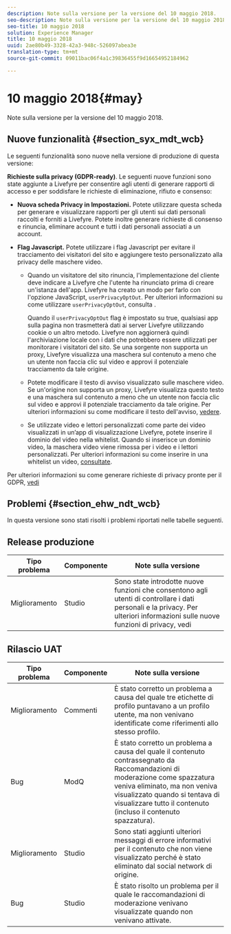 ```yaml
---
description: Note sulla versione per la versione del 10 maggio 2018.
seo-description: Note sulla versione per la versione del 10 maggio 2018.
seo-title: 10 maggio 2018
solution: Experience Manager
title: 10 maggio 2018
uuid: 2ae80b49-3328-42a3-948c-526097abea3e
translation-type: tm+mt
source-git-commit: 09011bac06f4a1c39836455f9d16654952184962

---
```



# 10 maggio 2018{#may}

Note sulla versione per la versione del 10 maggio 2018.

## Nuove funzionalità {#section_syx_mdt_wcb}

Le seguenti funzionalità sono nuove nella versione di produzione di questa versione:

**Richieste sulla privacy (GDPR-ready)**. Le seguenti nuove funzioni sono state aggiunte a Livefyre per consentire agli utenti di generare rapporti di accesso e per soddisfare le richieste di eliminazione, rifiuto e consenso:

* **Nuova scheda Privacy in Impostazioni.** Potete utilizzare questa scheda per generare e visualizzare rapporti per gli utenti sui dati personali raccolti e forniti a Livefyre. Potete inoltre generare richieste di consenso e rinuncia, eliminare account e tutti i dati personali associati a un account.
* **Flag Javascript.** Potete utilizzare i flag Javascript per evitare il tracciamento dei visitatori del sito e aggiungere testo personalizzato alla privacy delle maschere video.

   * Quando un visitatore del sito rinuncia, l'implementazione del cliente deve indicare a Livefyre che l'utente ha rinunciato prima di creare un'istanza dell'app. Livefyre ha creato un modo per farlo con l'opzione JavaScript, `userPrivacyOptOut`. Per ulteriori informazioni su come utilizzare `userPrivacyOptOut`, consulta [](/help/using/c-settings-other/c-gdpr-compliance/c-gdpr-compliance.md#section_nmz_q3n_3db).

      Quando il `userPrivacyOptOut` flag è impostato su true, qualsiasi app sulla pagina non trasmetterà dati ai server Livefyre utilizzando cookie o un altro metodo. Livefyre non aggiornerà quindi l'archiviazione locale con i dati che potrebbero essere utilizzati per monitorare i visitatori del sito. Se una sorgente non supporta un proxy, Livefyre visualizza una maschera sul contenuto a meno che un utente non faccia clic sul video e approvi il potenziale tracciamento da tale origine.

   * Potete modificare il testo di avviso visualizzato sulle maschere video. Se un'origine non supporta un proxy, Livefyre visualizza questo testo e una maschera sul contenuto a meno che un utente non faccia clic sul video e approvi il potenziale tracciamento da tale origine. Per ulteriori informazioni su come modificare il testo dell'avviso, [vedere](/help/using/c-settings-other/c-gdpr-compliance/c-gdpr-compliance.md#section_pb5_mnp_ldb).
   * Se utilizzate video e lettori personalizzati come parte dei video visualizzati in un’app di visualizzazione Livefyre, potete inserire il dominio del video nella whitelist. Quando si inserisce un dominio video, la maschera video viene rimossa per i video e i lettori personalizzati. Per ulteriori informazioni su come inserire in una whitelist un video, [consultate](/help/using/c-settings-other/c-gdpr-compliance/c-gdpr-compliance.md#section_bzp_pnp_ldb).

Per ulteriori informazioni su come generare richieste di privacy pronte per il GDPR, [vedi](/help/using/c-settings-other/c-gdpr-compliance/c-gdpr-compliance.md#concept_q1l_r5s_rcb)

## Problemi {#section_ehw_ndt_wcb}

In questa versione sono stati risolti i problemi riportati nelle tabelle seguenti.

## Release produzione

| **Tipo problema** | **Componente** | **Note sulla versione** |
|---|---|---|
| Miglioramento | Studio | Sono state introdotte nuove funzioni che consentono agli utenti di controllare i dati personali e la privacy. Per ulteriori informazioni sulle nuove funzioni di privacy, vedi [](#c_rn/section_syx_mdt_wcb) |

## Rilascio UAT

| **Tipo problema** | **Componente** | **Note sulla versione** |
|---|---|---|
| Miglioramento | Commenti | È stato corretto un problema a causa del quale tre etichette di profilo puntavano a un profilo utente, ma non venivano identificate come riferimenti allo stesso profilo. |
| Bug | ModQ | È stato corretto un problema a causa del quale il contenuto contrassegnato da Raccomandazioni di moderazione come spazzatura veniva eliminato, ma non veniva visualizzato quando si tentava di visualizzare tutto il contenuto (incluso il contenuto spazzatura). |
| Miglioramento | Studio | Sono stati aggiunti ulteriori messaggi di errore informativi per il contenuto che non viene visualizzato perché è stato eliminato dal social network di origine. |
| Bug | Studio | È stato risolto un problema per il quale le raccomandazioni di moderazione venivano visualizzate quando non venivano attivate. |

